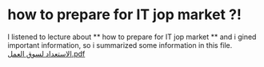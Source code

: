  # how to prepare for IT jop market ?!
 I listened to lecture about **  how to prepare for IT jop market **
 and i gined important information, so i summarized some information in this file.
 [الاستعداد لسوق العمل.pdf](https://github.com/psau-edu-sa/se3131-article-Hajarabdullh/files/9998046/default.pdf)
